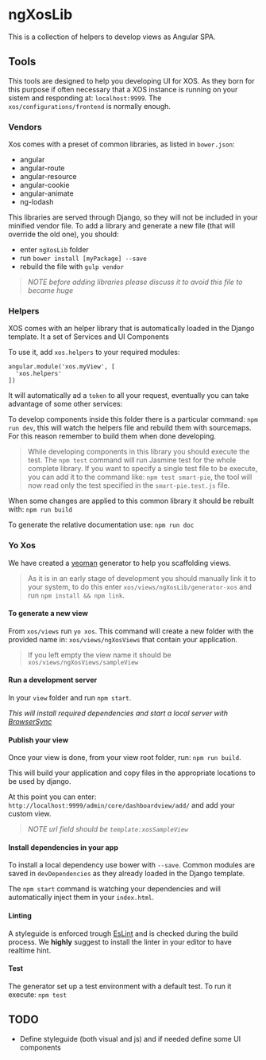 # ngXosLib

This is a collection of helpers to develop views as Angular SPA.

## Tools

This tools are designed to help you developing UI for XOS. As they born for this purpose if often necessary that a XOS instance is running on your sistem and responding at: `localhost:9999`. The `xos/configurations/frontend` is normally enough.

### Vendors

Xos comes with a preset of common libraries, as listed in `bower.json`:
- angular
- angular-route
- angular-resource
- angular-cookie
- angular-animate
- ng-lodash

This libraries are served through Django, so they will not be included in your minified vendor file. To add a library and generate a new file (that will override the old one), you should:
- enter `ngXosLib` folder
- run `bower install [myPackage] --save`
- rebuild the file with `gulp vendor`

>_NOTE before adding libraries please discuss it to avoid this file to became huge_

### Helpers

XOS comes with an helper library that is automatically loaded in the Django template. It a set of Services and UI Components

To use it, add `xos.helpers` to your required modules:

```
angular.module('xos.myView', [
  'xos.helpers'
])
```

It will automatically ad a `token` to all your request, eventually you can take advantage of some other services:

To develop components inside this folder there is a particular command: `npm run dev`, this will watch the helpers file and rebuild them with sourcemaps. For this reason remember to build them when done developing.

>While developing components in this library you should execute the test. The `npm test` command will run Jasmine test for the whole complete library.
>If you want to specify a single test file to be execute, you can add it to the command like: `npm test smart-pie`, the tool will now read only the test specified in the `smart-pie.test.js` file.

When some changes are applied to this common library it should be rebuilt with: `npm run build`

To generate the relative documentation use: `npm run doc`

### Yo Xos

We have created a [yeoman](http://yeoman.io/) generator to help you scaffolding views.

>As it is in an early stage of development you should manually link it to your system, to do this enter `xos/views/ngXosLib/generator-xos` and run `npm install && npm link`.

#### To generate a new view

From `xos/views` run `yo xos`. This command will create a new folder with the provided name in: `xos/views/ngXosViews` that contain your application.

>If you left empty the view name it should be `xos/views/ngXosViews/sampleView`

#### Run a development server

In your `view` folder and run `npm start`.

_This will install required dependencies and start a local server with [BrowserSync](http://www.browsersync.io/)_

#### Publish your view

Once your view is done, from your view root folder, run: `npm run build`.

This will build your application and copy files in the appropriate locations to be used by django.

At this point you can enter: `http://localhost:9999/admin/core/dashboardview/add/` and add your custom view.

>_NOTE url field should be `template:xosSampleView`_

#### Install dependencies in your app

To install a local dependency use bower with `--save`. Common modules are saved in `devDependencies` as they already loaded in the Django template.

The `npm start` command is watching your dependencies and will automatically inject them in your `index.html`.

#### Linting

A styleguide is enforced trough [EsLint](http://eslint.org/) and is checked during the build process. We **highly** suggest to install the linter in your editor to have realtime hint.

#### Test

The generator set up a test environment with a default test.
To run it execute: `npm test`

## TODO

- Define styleguide (both visual and js) and if needed define some UI components